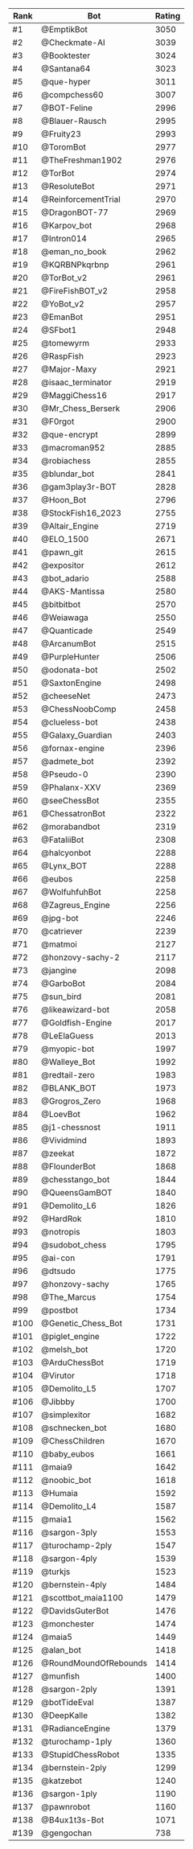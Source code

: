 Rank|Bot|Rating
---|---|---
#1|@EmptikBot|3050
#2|@Checkmate-AI|3039
#3|@Booktester|3024
#4|@Santana64|3023
#5|@que-hyper|3011
#6|@compchess60|3007
#7|@BOT-Feline|2996
#8|@Blauer-Rausch|2995
#9|@Fruity23|2993
#10|@ToromBot|2977
#11|@TheFreshman1902|2976
#12|@TorBot|2974
#13|@ResoluteBot|2971
#14|@ReinforcementTrial|2970
#15|@DragonBOT-77|2969
#16|@Karpov_bot|2968
#17|@Intron014|2965
#18|@eman_no_book|2962
#19|@KQRBNPkqrbnp|2961
#20|@TorBot_v2|2961
#21|@FireFishBOT_v2|2958
#22|@YoBot_v2|2957
#23|@EmanBot|2951
#24|@SFbot1|2948
#25|@tomewyrm|2933
#26|@RaspFish|2923
#27|@Major-Maxy|2921
#28|@isaac_terminator|2919
#29|@MaggiChess16|2917
#30|@Mr_Chess_Berserk|2906
#31|@F0rgot|2900
#32|@que-encrypt|2899
#33|@macroman952|2885
#34|@robiachess|2855
#35|@blundar_bot|2841
#36|@gam3play3r-BOT|2828
#37|@Hoon_Bot|2796
#38|@StockFish16_2023|2755
#39|@Altair_Engine|2719
#40|@ELO_1500|2671
#41|@pawn_git|2615
#42|@expositor|2612
#43|@bot_adario|2588
#44|@AKS-Mantissa|2580
#45|@bitbitbot|2570
#46|@Weiawaga|2550
#47|@Quanticade|2549
#48|@ArcanumBot|2515
#49|@PurpleHunter|2506
#50|@odonata-bot|2502
#51|@SaxtonEngine|2498
#52|@cheeseNet|2473
#53|@ChessNoobComp|2458
#54|@clueless-bot|2438
#55|@Galaxy_Guardian|2403
#56|@fornax-engine|2396
#57|@admete_bot|2392
#58|@Pseudo-0|2390
#59|@Phalanx-XXV|2369
#60|@seeChessBot|2355
#61|@ChessatronBot|2322
#62|@morabandbot|2319
#63|@FataliiBot|2308
#64|@halcyonbot|2288
#65|@Lynx_BOT|2288
#66|@eubos|2258
#67|@WolfuhfuhBot|2258
#68|@Zagreus_Engine|2256
#69|@jpg-bot|2246
#70|@catriever|2239
#71|@matmoi|2127
#72|@honzovy-sachy-2|2117
#73|@jangine|2098
#74|@GarboBot|2084
#75|@sun_bird|2081
#76|@likeawizard-bot|2058
#77|@Goldfish-Engine|2017
#78|@LeElaGuess|2013
#79|@myopic-bot|1997
#80|@Walleye_Bot|1992
#81|@redtail-zero|1983
#82|@BLANK_BOT|1973
#83|@Grogros_Zero|1968
#84|@LoevBot|1962
#85|@j1-chessnost|1911
#86|@Vividmind|1893
#87|@zeekat|1872
#88|@FlounderBot|1868
#89|@chesstango_bot|1844
#90|@QueensGamBOT|1840
#91|@Demolito_L6|1826
#92|@HardRok|1810
#93|@notropis|1803
#94|@sudobot_chess|1795
#95|@ai-con|1791
#96|@dtsudo|1775
#97|@honzovy-sachy|1765
#98|@The_Marcus|1754
#99|@postbot|1734
#100|@Genetic_Chess_Bot|1731
#101|@piglet_engine|1722
#102|@melsh_bot|1720
#103|@ArduChessBot|1719
#104|@Virutor|1718
#105|@Demolito_L5|1707
#106|@Jibbby|1700
#107|@simplexitor|1682
#108|@schnecken_bot|1680
#109|@ChessChildren|1670
#110|@baby_eubos|1661
#111|@maia9|1642
#112|@noobic_bot|1618
#113|@Humaia|1592
#114|@Demolito_L4|1587
#115|@maia1|1562
#116|@sargon-3ply|1553
#117|@turochamp-2ply|1547
#118|@sargon-4ply|1539
#119|@turkjs|1523
#120|@bernstein-4ply|1484
#121|@scottbot_maia1100|1479
#122|@DavidsGuterBot|1476
#123|@monchester|1474
#124|@maia5|1449
#125|@alan_bot|1418
#126|@RoundMoundOfRebounds|1414
#127|@munfish|1400
#128|@sargon-2ply|1391
#129|@botTideEval|1387
#130|@DeepKalle|1382
#131|@RadianceEngine|1379
#132|@turochamp-1ply|1360
#133|@StupidChessRobot|1335
#134|@bernstein-2ply|1299
#135|@katzebot|1240
#136|@sargon-1ply|1190
#137|@pawnrobot|1160
#138|@B4ux1t3s-Bot|1071
#139|@gengochan|738
